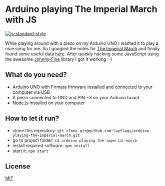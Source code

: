 # Arduino playing The Imperial March with JS

[![js-standard-style](https://img.shields.io/badge/code%20style-standard-brightgreen.svg?style=flat)](https://github.com/feross/standard)

While playing around with a piezo on my Arduino UNO I wanted it to play a nice song for me. So I googled the notes for [The Imperial March](https://en.wikipedia.org/wiki/The_Imperial_March) and finally found some useful data [here](http://processors.wiki.ti.com/index.php/Playing_The_Imperial_March). After quickly hacking some JavaScript using the awesome [Johnny-Five](http://johnny-five.io/) library I got it working :-)

## What do you need?

* [Arduino UNO](https://www.arduino.cc/en/Main/ArduinoBoardUno) with [Firmata firmware](https://github.com/firmata/arduino) installed and connected to your computer via USB
* A piezo connected to GND and PIN ~3 on your Arduino board
* [Node.js](https://nodejs.org/en/) installed on your computer

## How to let it run?

* clone this repository: `git clone git@github.com:layflags/arduino-playing-the-imperial-march.git`
* go to project folder: `cd arduino-playing-the-imperial-march`
* install required software: `npm install`
* start it: `npm start`

## License

[MIT](LICENSE)

